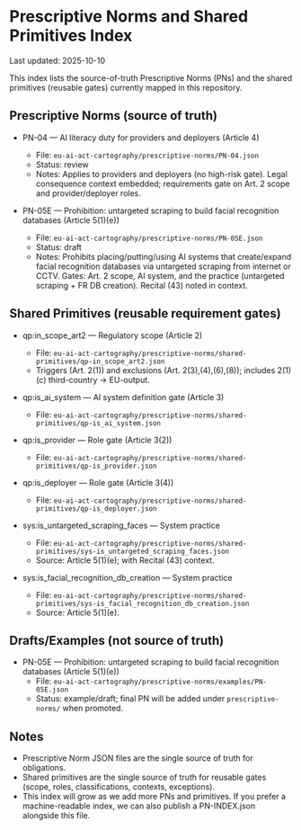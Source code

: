 # Prescriptive Norms and Shared Primitives Index

Last updated: 2025-10-10

This index lists the source-of-truth Prescriptive Norms (PNs) and the shared primitives (reusable gates) currently mapped in this repository.

## Prescriptive Norms (source of truth)

- PN-04 — AI literacy duty for providers and deployers (Article 4)
  - File: `eu-ai-act-cartography/prescriptive-norms/PN-04.json`
  - Status: review
  - Notes: Applies to providers and deployers (no high-risk gate). Legal consequence context embedded; requirements gate on Art. 2 scope and provider/deployer roles.

- PN-05E — Prohibition: untargeted scraping to build facial recognition databases (Article 5(1)(e))
  - File: `eu-ai-act-cartography/prescriptive-norms/PN-05E.json`
  - Status: draft
  - Notes: Prohibits placing/putting/using AI systems that create/expand facial recognition databases via untargeted scraping from internet or CCTV. Gates: Art. 2 scope, AI system, and the practice (untargeted scraping + FR DB creation). Recital (43) noted in context.

## Shared Primitives (reusable requirement gates)

- qp:in_scope_art2 — Regulatory scope (Article 2)
  - File: `eu-ai-act-cartography/prescriptive-norms/shared-primitives/qp-in_scope_art2.json`
  - Triggers (Art. 2(1)) and exclusions (Art. 2(3),(4),(6),(8)); includes 2(1)(c) third-country → EU-output.

- qp:is_ai_system — AI system definition gate (Article 3)
  - File: `eu-ai-act-cartography/prescriptive-norms/shared-primitives/qp-is_ai_system.json`

- qp:is_provider — Role gate (Article 3(2))
  - File: `eu-ai-act-cartography/prescriptive-norms/shared-primitives/qp-is_provider.json`

- qp:is_deployer — Role gate (Article 3(4))
  - File: `eu-ai-act-cartography/prescriptive-norms/shared-primitives/qp-is_deployer.json`

- sys:is_untargeted_scraping_faces — System practice
  - File: `eu-ai-act-cartography/prescriptive-norms/shared-primitives/sys-is_untargeted_scraping_faces.json`
  - Source: Article 5(1)(e); with Recital (43) context.

- sys:is_facial_recognition_db_creation — System practice
  - File: `eu-ai-act-cartography/prescriptive-norms/shared-primitives/sys-is_facial_recognition_db_creation.json`
  - Source: Article 5(1)(e).

## Drafts/Examples (not source of truth)

- PN-05E — Prohibition: untargeted scraping to build facial recognition databases (Article 5(1)(e))
  - File: `eu-ai-act-cartography/prescriptive-norms/examples/PN-05E.json`
  - Status: example/draft; final PN will be added under `prescriptive-norms/` when promoted.

## Notes

- Prescriptive Norm JSON files are the single source of truth for obligations.
- Shared primitives are the single source of truth for reusable gates (scope, roles, classifications, contexts, exceptions).
- This index will grow as we add more PNs and primitives. If you prefer a machine-readable index, we can also publish a PN-INDEX.json alongside this file.
